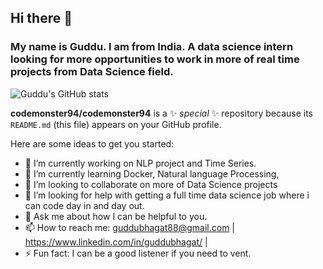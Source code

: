 ## Hi there 👋
### My name is Guddu. I am from India. A data science intern looking for more opportunities to work in more of real time projects from Data Science field.

![Guddu's GitHub stats](https://github-readme-stats.vercel.app/api?username=codemonster94&show_icons=true&theme=radical)





**codemonster94/codemonster94** is a ✨ _special_ ✨ repository because its `README.md` (this file) appears on your GitHub profile.

Here are some ideas to get you started:

- 🔭 I’m currently working on NLP project and Time Series.
- 🌱 I’m currently learning Docker, Natural language Processing, 
- 👯 I’m looking to collaborate on more of Data Science projects
- 🤔 I’m looking for help with getting a full time data science job where i can code day in and day out.
- 💬 Ask me about how I can be helpful to you.
- 📫 How to reach me: guddubhagat88@gmail.com | https://www.linkedin.com/in/guddubhagat/ | 
- ⚡ Fun fact: I can be  a good listener if you need to vent.



